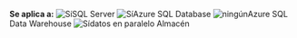 <Token>**Se aplica a:** ![Sí](media/yes.png)SQL Server ![Sí](media/yes.png)Azure SQL Database ![ningún](media/no.png)Azure SQL Data Warehouse ![Sí](media/yes.png)datos en paralelo Almacén </Token>
